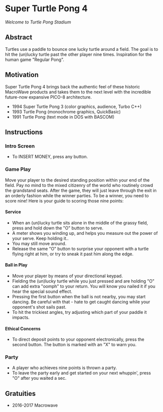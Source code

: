 # Super Turtle Pong 4

*Welcome to Turtle Pong Stadium*

## Abstract

Turtles use a paddle to bounce one lucky turtle around a field. The goal is to hit the (un)lucky turtle past the other player nine times. Inspiration for the human game "Regular Pong".

## Motivation

Super Turtle Pong 4 brings back the authentic feel of these historic MacroWave products and takes them to the next level with the incredible future-now expansive PICO-8 architecture.
 * 1994 Super Turtle Pong 3 (color graphics, audience, Turbo C++)
 * 1993 Turtle Pong (monochrome graphics, QuickBasic)
 * 1991 Turtle Pong (text mode in DOS with BASCOM)

## Instructions

### Intro Screen
 * To INSERT MONEY, press any button.

### Game Play

Move your player to the desired standing position within your end of the field. Pay no mind to the mixed citizenry of the world who routinely crowd the grandstand seats. After the game, they will just leave through the exit in an orderly fashion while the winner parties. To be a winner, you need to score nine! Here is your guide to scoring those nine points:

#### Service
 * When an (un)lucky turtle sits alone in the middle of the grassy field, press and hold down the "O" button to serve.
 * A meter shows you winding up, and helps you measure out the power of your serve. Keep holding it..
 * You may still move around.
 * Release the same "O" button to surprise your opponent with a turtle flying right at him, or try to sneak it past him along the edge.
#### Ball in Play
 * Move your player by means of your directional keypad.
 * Fielding the (un)lucky turtle while you just pressed and are holding "O" can add extra "oomph" to your return. You will know you nailed it if you hear the special sound effect.
 * Pressing the first button when the ball is not nearby, you may start dancing. Be careful with that - hate to get caught dancing while your opponent's shot sails past.  
 * To hit the trickiest angles, try adjusting which part of your paddle it impacts.
#### Ethical Concerns
 * To direct deposit points to your opponent electronically, press the second button. The button is marked with an "X" to warn you.

### Party
 * A player who achieves nine points is thrown a party.
 * To leave the party early and get started on your next whuppin', press "O" after you waited a sec.

## Gratuities
 * 2016-2017 Macrowave

